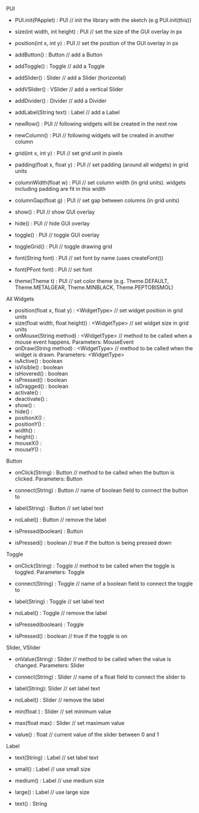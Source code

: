 PUI
* PUI.init(PApplet) : PUI // init the library with the sketch (e.g PUI.init(this))
* size(int width, int height) : PUI // set the size of the GUI overlay in px
* position(int x, int y) : PUI // set the position of the GUI overlay in px

* addButton() : Button // add a Button
* addToggle() : Toggle // add a Toggle
* addSlider() : Slider // add a Slider (horizontal)
* addVSlider() : VSlider // add a vertical Slider
* addDivider() : Divider // add a Divider
* addLabel(String text) : Label // add a Label
* newRow() : PUI // following widgets will be created in the next row
* newColumn() : PUI // following widgets will be created in another column

* grid(int x, int y) : PUI // set grid unit in pixels
* padding(float x, float y) : PUI // set padding (around all widgets) in grid units
* columnWidth(float w) : PUI // set column width (in grid units). widgets including padding are fit in this width
* columnGap(float g) : PUI // set gap between columns (in grid units)
* show() : PUI // show GUI overlay
* hide() : PUI // hide GUI overlay
* toggle() : PUI // toggle GUI overlay
* toggleGrid() : PUI // toggle drawing grid
* font(String font) : PUI // set font by name (uses createFont())
* font(PFont font) : PUI // set font
* theme(Theme t) : PUI // set color theme (e.g. Theme.DEFAULT, Theme.METALGEAR, Theme.MINBLACK, Theme.PEPTOBISMOL)


All Widgets
* position(float x, float y) : &lt;WidgetType&gt; // set widget position in grid units
* size(float width, float height)) : &lt;WidgetType&gt; // set widget size in grid units
* onMouse(String method) : &lt;WidgetType&gt; // method to be called when a mouse event happens. Parameters: MouseEvent
* onDraw(String method) : &lt;WidgetType&gt; // method to be called when the widget is drawn. Parameters: &lt;WidgetType&gt;
* isActive() : boolean
* isVisible() : boolean
* isHovered() : boolean
* isPressed() : boolean
* isDragged() : boolean
* activate() :
* deactivate() :
* show() :
* hide() :
* positionX() : 
* positionY() : 
* width() : 
* height() :
* mouseX() :
* mouseY() :


Button
* onClick(String) : Button // method to be called when the button is clicked. Parameters: Button
* connect(String) : Button // name of boolean field to connect the button to
* label(String) : Button // set label text
* noLabel() : Button // remove the label
* isPressed(boolean) : Button 

* isPressed() : boolean // true if the button is being pressed down


Toggle
* onClick(String) : Toggle // method to be called when the toggle is toggled. Parameters: Toggle
* connect(String) : Toggle // name of a boolean field to connect the toggle to
* label(String) : Toggle // set label text
* noLabel() : Toggle // remove the label
* isPressed(boolean) : Toggle

* isPressed() : boolean // true if the toggle is on


Slider, VSlider
* onValue(String) : Slider // method to be called when the value is changed. Parameters: Slider
* connect(String) : Slider // name of a float field to connect the slider to
* label(String): Slider // set label text
* noLabel() : Slider // remove the label
* min(float ) : Slider // set minimum value
* max(float max) : Slider // set maximum value

* value() : float // current value of the slider between 0 and 1


Label
* text(String) : Label // set label text
* small() : Label // use small size
* medium() : Label // use medium size
* large() : Label // use large size

* text() : String
